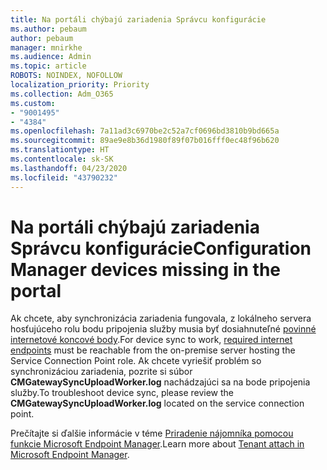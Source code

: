 ```yaml
---
title: Na portáli chýbajú zariadenia Správcu konfigurácie
ms.author: pebaum
author: pebaum
manager: mnirkhe
ms.audience: Admin
ms.topic: article
ROBOTS: NOINDEX, NOFOLLOW
localization_priority: Priority
ms.collection: Adm_O365
ms.custom:
- "9001495"
- "4384"
ms.openlocfilehash: 7a11ad3c6970be2c52a7cf0696bd3810b9bd665a
ms.sourcegitcommit: 89ae9e8b36d1980f89f07b016fff0ec48f96b620
ms.translationtype: HT
ms.contentlocale: sk-SK
ms.lasthandoff: 04/23/2020
ms.locfileid: "43790232"
---
```

# <a name="configuration-manager-devices-missing-in-the-portal"></a><span data-ttu-id="16f98-102">Na portáli chýbajú zariadenia Správcu konfigurácie</span><span class="sxs-lookup"><span data-stu-id="16f98-102">Configuration Manager devices missing in the portal</span></span>

<span data-ttu-id="16f98-103">Ak chcete, aby synchronizácia zariadenia fungovala, z lokálneho servera hosťujúceho rolu bodu pripojenia služby musia byť dosiahnuteľné [povinné internetové koncové body](https://docs.microsoft.com/configmgr/tenant-attach/device-sync-actions#internet-endpoints).</span><span class="sxs-lookup"><span data-stu-id="16f98-103">For device sync to work, [required internet endpoints](https://docs.microsoft.com/configmgr/tenant-attach/device-sync-actions#internet-endpoints) must be reachable from the on-premise server hosting the Service Connection Point role.</span></span> <span data-ttu-id="16f98-104">Ak chcete vyriešiť problém so synchronizáciou zariadenia, pozrite si súbor **CMGatewaySyncUploadWorker.log** nachádzajúci sa na bode pripojenia služby.</span><span class="sxs-lookup"><span data-stu-id="16f98-104">To troubleshoot device sync, please review the **CMGatewaySyncUploadWorker.log** located on the service connection point.</span></span>

<span data-ttu-id="16f98-105">Prečítajte si ďalšie informácie v téme [Priradenie nájomníka pomocou funkcie Microsoft Endpoint Manager](https://docs.microsoft.com/configmgr/tenant-attach/).</span><span class="sxs-lookup"><span data-stu-id="16f98-105">Learn more about [Tenant attach in Microsoft Endpoint Manager](https://docs.microsoft.com/configmgr/tenant-attach/).</span></span>
